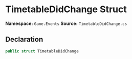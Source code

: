 # TimetableDidChange Struct

**Namespace:** `Game.Events`
**Source:** `TimetableDidChange.cs`

## Declaration

```csharp
public struct TimetableDidChange
```


